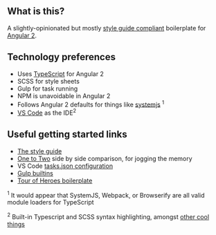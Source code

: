 ## What is this?

A slightly-opinionated but mostly [style guide compliant](https://angular.io/docs/ts/latest/guide/style-guide.html) boilerplate for [Angular 2](https://angular.io/).

## Technology preferences

+ Uses [TypeScript](https://angular.io/docs/ts/latest/guide/style-guide.html) for Angular 2
+ SCSS for style sheets   
+ Gulp for task running
+ NPM is unavoidable in Angular 2
+ Follows Angular 2 defaults for things like [systemjs](https://github.com/systemjs/systemjs) <sup>1</sup>
+ [VS Code](https://code.visualstudio.com/Download) as the IDE<sup>2</sup>

## Useful getting started links

+ [The style guide](https://angular.io/docs/ts/latest/guide/style-guide.html)
+ [One to Two](https://angular.io/docs/ts/latest/cookbook/a1-a2-quick-reference.html) side by side comparison, for jogging the memory
+ VS Code [tasks.json configuration](https://code.visualstudio.com/docs/languages/typescript)
+ [Gulp builtins](https://gulp.readme.io/docs/gulpsrcglobs-options)
+ [Tour of Heroes boilerplate](https://github.com/johnpapa/angular2-tour-of-heroes)

<sup>1</sup> It would appear that SystemJS, Webpack, or Browserify are all valid module loaders for TypeScript

<sup>2</sup> Built-in Typescript and SCSS syntax highlighting, amongst [other cool things](https://code.visualstudio.com/docs/languages/typescript)
